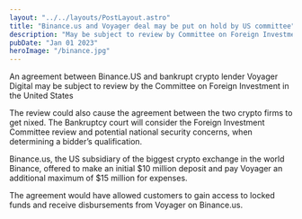 ```yaml
---
layout: "../../layouts/PostLayout.astro"
title: "Binance.us and Voyager deal may be put on hold by US committee"
description: "May be subject to review by Committee on Foreign Investment"
pubDate: "Jan 01 2023"
heroImage: "/binance.jpg"
---
```


An agreement between Binance.US and bankrupt crypto lender Voyager Digital may be subject to review by the Committee on Foreign Investment in the United States

The review could also cause the agreement between the two crypto firms to get nixed. The Bankruptcy court will consider the Foreign Investment Committee review and potential national security concerns, when determining a bidder’s qualification.

Binance.us, the US subsidiary of the biggest crypto exchange in the world Binance, offered to make an initial $10 million deposit and pay Voyager an additional maximum of $15 million for expenses. 

The agreement would have allowed customers to gain access to locked funds and receive disbursements from Voyager on Binance.us.
